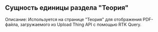 ## Сущность единицы раздела "Теория"

Описание:
Используется на странице "Теория" для отображения PDF-файла, загружаемого из Upload Thing API с помощью RTK Query.
